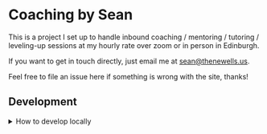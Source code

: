 # Coaching by Sean

This is a project I set up to handle inbound coaching / mentoring / tutoring / leveling-up sessions
at my hourly rate over zoom or in person in Edinburgh.

If you want to get in touch directly, just email me at <a href="mailto:sean@thenewells.us">sean@thenewells.us</a>.

Feel free to file an issue here if something is wrong with the site, thanks!

## Development

<details>

<summary>How to develop locally</summary>

Inside of this project, you'll see the following folders and files:

```
/
├── public/
├── src/
│   └── pages/
│       └── index.astro
└── package.json
```

Astro looks for `.astro` or `.md` files in the `src/pages/` directory. Each page is exposed as a route based on its file name.

There's nothing special about `src/components/`, but that's where any Astro/React/Vue/Svelte/Preact components go.

Any static assets, like images, can be placed in the `public/` directory.

### 🧞 Commands

All commands are run from the root of the project, from a terminal:

| Command                | Action                                           |
| :--------------------- | :----------------------------------------------- |
| `npm install`          | Installs dependencies                            |
| `npm run dev`          | Starts local dev server at `localhost:3000`      |
| `npm run build`        | Build your production site to `./dist/`          |
| `npm run preview`      | Preview your build locally, before deploying     |
| `npm run astro ...`    | Run CLI commands like `astro add`, `astro check` |
| `npm run astro --help` | Get help using the Astro CLI                     |

### 👀 Want to learn more about Astro?

Feel free to check [the docs](https://docs.astro.build) or jump into their [Discord server](https://astro.build/chat).

</summary>

